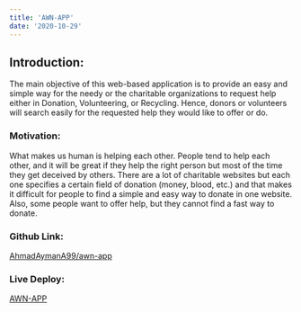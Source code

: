 ```yaml
---
title: 'AWN-APP'
date: '2020-10-29'
---
```


## Introduction:
The main objective of this web-based application is to provide an 
easy and simple way for the needy or the charitable 
organizations to request help either in Donation, Volunteering, 
or Recycling. Hence, donors or volunteers will search easily for 
the requested help they would like to offer or do.

### Motivation:
What makes us human is helping each other. People tend to help each 
other, and it will be great if they help the right person but most of the 
time they get deceived by others. There are a lot of charitable websites 
but each one specifies a certain field of donation (money, blood, etc.) 
and that makes it difficult for people to find a simple and easy way to 
donate in one website. Also, some people want to offer help, but they 
cannot find a fast way to donate.

### Github Link:
[AhmadAymanA99/awn-app](https://github.com/AhmadAymanA99/awn-app)

### Live Deploy:
[AWN-APP](https://awn-app.herokuapp.com/)